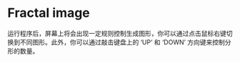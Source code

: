 # Fractal image

​        运行程序后，屏幕上将会出现一定规则控制生成图形，你可以通过点击鼠标右键切换到不同图形。此外，你可以通过敲击键盘上的 ‘UP’ 和 ‘DOWN’ 方向键来控制分形的数量。